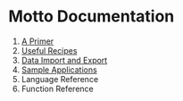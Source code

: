 # Motto Documentation

1. [A Primer](tut.md)
2. [Useful Recipes](recip.md)
3. [Data Import and Export](data.md)
4. [Sample Applications](sample.md)
5. Language Reference
6. Function Reference